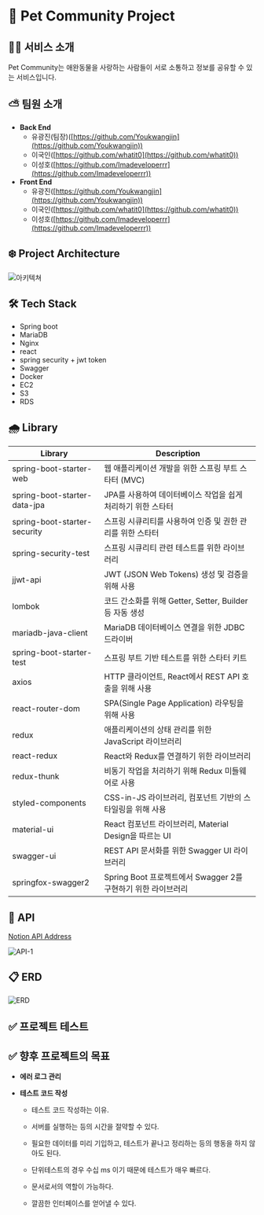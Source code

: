 # 🌈 Pet Community Project

## ✍🏻 서비스 소개

Pet Community는 애완동물을 사랑하는 사람들이 서로 소통하고 정보를 공유할 수 있는 서비스입니다.

## ⛅️ 팀원 소개

- **Back End**
  - 유광진(팀장)([https://github.com/Youkwangjin](https://github.com/Youkwangjin))
  - 이국인([https://github.com/whatit0](https://github.com/whatit0))
  - 이성호([https://github.com/Imadeveloperrr](https://github.com/Imadeveloperrr))
- **Front End**
  - 유광진([https://github.com/Youkwangjin](https://github.com/Youkwangjin))
  - 이국인([https://github.com/whatit0](https://github.com/whatit0))
  - 이성호([https://github.com/Imadeveloperrr](https://github.com/Imadeveloperrr))

## ❄️ Project Architecture

![아키텍쳐](https://github.com/Imadeveloperrr/petCommunity/assets/99321607/9f91a18a-d715-47dc-b589-3bc3b529bf9d)

## 🛠 Tech Stack

- Spring boot
- MariaDB
- Nginx
- react
- spring security + jwt token
- Swagger
- Docker
- EC2
- S3
- RDS

## 🌧 Library

| Library                          | Description                                                 |
|----------------------------------|-------------------------------------------------------------|
| spring-boot-starter-web          | 웹 애플리케이션 개발을 위한 스프링 부트 스타터 (MVC)            |
| spring-boot-starter-data-jpa     | JPA를 사용하여 데이터베이스 작업을 쉽게 처리하기 위한 스타터     |
| spring-boot-starter-security     | 스프링 시큐리티를 사용하여 인증 및 권한 관리를 위한 스타터       |
| spring-security-test             | 스프링 시큐리티 관련 테스트를 위한 라이브러리                   |
| jjwt-api                         | JWT (JSON Web Tokens) 생성 및 검증을 위해 사용                |
| lombok                           | 코드 간소화를 위해 Getter, Setter, Builder 등 자동 생성        |
| mariadb-java-client              | MariaDB 데이터베이스 연결을 위한 JDBC 드라이버                 |
| spring-boot-starter-test         | 스프링 부트 기반 테스트를 위한 스타터 키트                     |
| axios                            | HTTP 클라이언트, React에서 REST API 호출을 위해 사용          |
| react-router-dom                 | SPA(Single Page Application) 라우팅을 위해 사용              |
| redux                            | 애플리케이션의 상태 관리를 위한 JavaScript 라이브러리          |
| react-redux                      | React와 Redux를 연결하기 위한 라이브러리                      |
| redux-thunk                      | 비동기 작업을 처리하기 위해 Redux 미들웨어로 사용              |
| styled-components                | CSS-in-JS 라이브러리, 컴포넌트 기반의 스타일링을 위해 사용     |
| material-ui                      | React 컴포넌트 라이브러리, Material Design을 따르는 UI        |
| swagger-ui                       | REST API 문서화를 위한 Swagger UI 라이브러리                 |
| springfox-swagger2               | Spring Boot 프로젝트에서 Swagger 2를 구현하기 위한 라이브러리 |


## 🔎 API

[Notion API Address](https://www.notion.so/bde8061d127c4b53af622ab558c4df71)

![API-1](readme_images/api-1.png)


## 📋 ERD

![ERD](https://github.com/Imadeveloperrr/petCommunity/assets/99321607/2bdd0826-54d8-4917-9ad1-1bb2289a87b0)

## ✅ 프로젝트 테스트



## ✅ 향후 프로젝트의 목표

- **에러 로그 관리**


- **테스트 코드 작성**
 
  - 테스트 코드 작성하는 이유.

  - 서버를 실행하는 등의 시간을 절약할 수 있다.
  - 필요한 데이터를 미리 기입하고, 테스트가 끝나고 정리하는 등의 행동을 하지 않아도 된다.
  - 단위테스트의 경우 수십 ms 이기 때문에 테스트가 매우 빠르다.
  - 문서로서의 역할이 가능하다.
  - 깔끔한 인터페이스를 얻어낼 수 있다.
